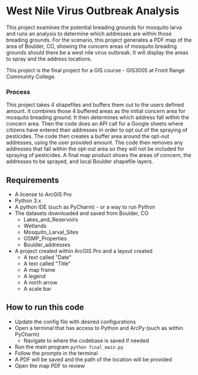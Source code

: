 # West Nile Virus Outbreak Analysis
This project examines the potential breading grounds for mosquito larva and runs an analysis to determine which 
addresses are within those breading grounds. For the scenario, this project generates a PDF map of the area of 
Boulder, CO, showing the concern areas of mosquito breading grounds should there be a west nile virus outbreak.
It will display the areas to spray and the address locations.

This project is the final project for a GIS course - GIS3005 at Front Range Community College.

### Process
This project takes 4 shapefiles and buffers them out to the users defined amount. 
It combines those 4 buffered areas as the initial concern area for mosquito breading ground.
It then determines which address fall within the concern area.
Then the code does an API call for a Google sheets where citizens have entered their addresses in order to opt out of 
the spraying of pesticides.
The code then creates a buffer area around the opt-out addresses, using the user provided amount. The code then
removes any addresses that fall within the opt-out area so they will not be included for spraying of pesticides.
A final map product shows the areas of concern, the addresses to be sprayed, and local Boulder shapefile layers.

## Requirements
- A license to ArcGIS Pro
- Python 3.x
- A python IDE (such as PyCharm) - or a way to run Python
- The datasets downloaded and saved from Boulder, CO
  - Lakes_and_Reservoirs
  - Wetlands
  - Mosquito_Larval_Sites
  - OSMP_Properties
  - Boulder_addresses
- A project created within ArcGIS Pro and a layout created
  - A text called "Date"
  - A text called "Title"
  - A map frame
  - A legend
  - A north arrow
  - A scale bar

## How to run this code
- Update the config file with desired configurations
- Open a terminal that has access to Python and ArcPy (such as within PyCharm)
  - Navigate to where the codebase is saved if needed
- Run the main program ```python final_main.py``` 
- Follow the prompts in the terminal
- A PDF will be saved and the path of the location will be provided
- Open the map PDF to review